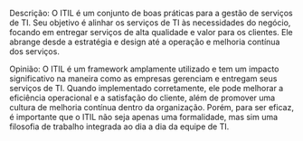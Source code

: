 Descrição: O ITIL é um conjunto de boas práticas para a gestão de serviços de TI. Seu objetivo é alinhar os serviços de TI às necessidades do negócio, focando em entregar serviços de alta qualidade e valor para os clientes. Ele abrange desde a estratégia e design até a operação e melhoria contínua dos serviços.


Opinião: O ITIL é um framework amplamente utilizado e tem um impacto significativo na maneira como as empresas gerenciam e entregam seus serviços de TI. Quando implementado corretamente, ele pode melhorar a eficiência operacional e a satisfação do cliente, além de promover uma cultura de melhoria contínua dentro da organização. Porém, para ser eficaz, é importante que o ITIL não seja apenas uma formalidade, mas sim uma filosofia de trabalho integrada ao dia a dia da equipe de TI.
